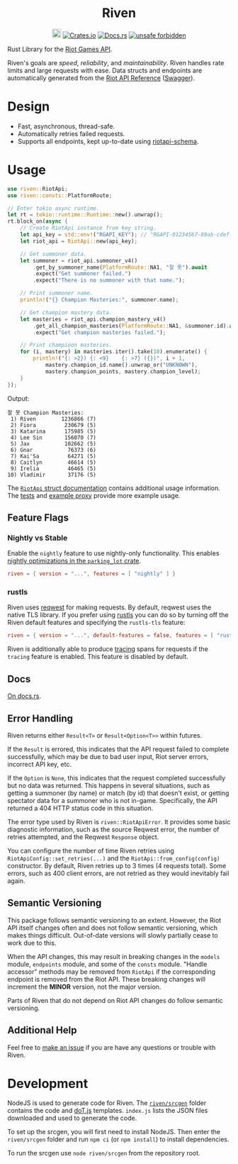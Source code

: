 <h1 align="center">
    Riven<br>
</h1>
<p align="center">
    <a href="https://github.com/MingweiSamuel/Riven/"><img src="https://cdn.communitydragon.org/latest/champion/Riven/square" width="20" height="20" alt="Riven Github"></a>
    <a href="https://crates.io/crates/riven"><img src="https://img.shields.io/crates/v/riven?style=flat-square&logo=rust" alt="Crates.io"></a>
    <a href="https://docs.rs/riven/"><img src="https://img.shields.io/badge/docs.rs-Riven-blue?style=flat-square&logo=read-the-docs&logoColor=white" alt="Docs.rs"></a>
    <!--<a href="https://travis-ci.com/MingweiSamuel/Riven"><img src="https://img.shields.io/travis/com/mingweisamuel/riven?style=flat-square" alt="Travis CI"></a>-->
    <a href="https://github.com/rust-secure-code/safety-dance/"><img src="https://img.shields.io/badge/unsafe-forbidden-green.svg?style=flat-square" alt="unsafe forbidden"></a>
</p>

Rust Library for the [Riot Games API](https://developer.riotgames.com/).

Riven's goals are _speed_, _reliability_, and _maintainability_. Riven handles rate limits and large requests with ease.
Data structs and endpoints are automatically generated from the
[Riot API Reference](https://developer.riotgames.com/api-methods/) ([Swagger](http://www.mingweisamuel.com/riotapi-schema/tool/)).

# Design

* Fast, asynchronous, thread-safe.
* Automatically retries failed requests.
* Supports all endpoints, kept up-to-date using [riotapi-schema](https://github.com/MingweiSamuel/riotapi-schema).

# Usage

```rust
use riven::RiotApi;
use riven::consts::PlatformRoute;

// Enter tokio async runtime.
let rt = tokio::runtime::Runtime::new().unwrap();
rt.block_on(async {
    // Create RiotApi instance from key string.
    let api_key = std::env!("RGAPI_KEY"); // "RGAPI-01234567-89ab-cdef-0123-456789abcdef";
    let riot_api = RiotApi::new(api_key);

    // Get summoner data.
    let summoner = riot_api.summoner_v4()
        .get_by_summoner_name(PlatformRoute::NA1, "잘 못").await
        .expect("Get summoner failed.")
        .expect("There is no summoner with that name.");

    // Print summoner name.
    println!("{} Champion Masteries:", summoner.name);

    // Get champion mastery data.
    let masteries = riot_api.champion_mastery_v4()
        .get_all_champion_masteries(PlatformRoute::NA1, &summoner.id).await
        .expect("Get champion masteries failed.");

    // Print champioon masteries.
    for (i, mastery) in masteries.iter().take(10).enumerate() {
        println!("{: >2}) {: <9}    {: >7} ({})", i + 1,
            mastery.champion_id.name().unwrap_or("UNKNOWN"),
            mastery.champion_points, mastery.champion_level);
    }
});
```
Output:
```text
잘 못 Champion Masteries:
 1) Riven        1236866 (7)
 2) Fiora         230679 (5)
 3) Katarina      175985 (5)
 4) Lee Sin       156070 (7)
 5) Jax           102662 (5)
 6) Gnar           76373 (6)
 7) Kai'Sa         64271 (5)
 8) Caitlyn        46614 (5)
 9) Irelia         46465 (5)
10) Vladimir       37176 (5)
```
The [`RiotApi` struct documentation](https://docs.rs/riven/latest/riven/struct.RiotApi.html)
contains additional usage information. The [tests](https://github.com/MingweiSamuel/Riven/tree/v/2.x.x/riven/tests)
and [example proxy](https://github.com/MingweiSamuel/Riven/tree/v/2.x.x/example/proxy)
provide more example usage.

## Feature Flags

### Nightly vs Stable

Enable the `nightly` feature to use nightly-only functionality. This enables
[nightly optimizations in the `parking_lot` crate](https://github.com/Amanieu/parking_lot#nightly-vs-stable).

```toml
riven = { version = "...", features = [ "nightly" ] }
```

### rustls

Riven uses [reqwest](https://github.com/seanmonstar/reqwest) for making requests. By default, reqwest uses the native TLS library.
If you prefer using [rustls](https://github.com/ctz/rustls) you can do so by turning off the Riven default features
and specifying the `rustls-tls` feature:

```toml
riven = { version = "...", default-features = false, features = [ "rustls-tls" ] }
```

Riven is additionally able to produce [tracing](https://docs.rs/tracing) spans for requests if the `tracing` feature is enabled. This feature is disabled by default.

## Docs

[On docs.rs](https://docs.rs/riven/).

## Error Handling

Riven returns either `Result<T>` or `Result<Option<T>>` within futures.

If the `Result` is errored, this indicates that the API request failed to
complete successfully, which may be due to bad user input, Riot server errors,
incorrect API key, etc.

If the `Option` is `None`, this indicates that the request completed
successfully but no data was returned. This happens in several situations, such
as getting a summoner (by name) or match (by id) that doesn't exist, or getting
spectator data for a summoner who is not in-game.
Specifically, the API returned a 404 HTTP status code in this situation.

The error type used by Riven is `riven::RiotApiError`. It provides some basic
diagnostic information, such as the source Reqwest error, the number of retries
attempted, and the Reqwest `Response` object.

You can configure the number of time Riven retries using
`RiotApiConfig::set_retries(...)` and the `RiotApi::from_config(config)`
constructor. By default, Riven retries up to 3 times (4 requests total).
Some errors, such as 400 client errors, are not retried as they would
inevitably fail again.

## Semantic Versioning

This package follows semantic versioning to an extent. However, the Riot API
itself changes often and does not follow semantic versioning, which makes
things difficult. Out-of-date versions will slowly partially cease to work due
to this.

When the API changes, this may result in breaking changes in the `models`
module, `endpoints` module, and some of the `consts` module. "Handle accessor"
methods may be removed from `RiotApi` if the corresponding endpoint is removed
from the Riot API. These breaking changes will increment the **MINOR** version,
not the major version.

Parts of Riven that do not depend on Riot API changes do follow semantic
versioning.

## Additional Help

Feel free to [make an issue](https://github.com/MingweiSamuel/Riven/issues/new)
if you are have any questions or trouble with Riven.

# Development

NodeJS is used to generate code for Riven. The
[`riven/srcgen`](https://github.com/MingweiSamuel/Riven/tree/v/2.x.x/riven/srcgen)
folder contains the code and [doT.js](https://olado.github.io/doT/index.html)
templates. `index.js` lists the JSON files downloaded and used to generate the
code.

To set up the srcgen, you will first need to install NodeJS. Then enter the
`riven/srcgen` folder and run `npm ci` (or `npm install`) to install
dependencies.

To run the srcgen use `node riven/srcgen` from the repository root.

